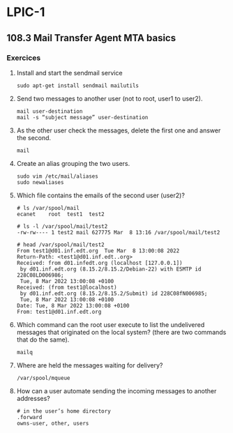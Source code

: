# LPIC-1


## 108.3 Mail Transfer Agent MTA basics

### Exercices

1. Install and start the sendmail service
   ```
   sudo apt-get install sendmail mailutils

   ```

2. Send two messages to another user (not to root, user1 to user2).
   ```
   mail user-destination
   mail -s “subject message” user-destination 

   ```

3. As the other user check the messages, delete the first one and answer the second.
   ```
   mail
   ```

4. Create an alias grouping the two users.
   ```
   sudo vim /etc/mail/aliases
   sudo newaliases
   ```

5. Which file contains the emails of the second user (user2)?
   ```
   # ls /var/spool/mail
   ecanet    root  test1  test2

   # ls -l /var/spool/mail/test2
   -rw-rw---- 1 test2 mail 627775 Mar  8 13:16 /var/spool/mail/test2

   # head /var/spool/mail/test2
   From test1@d01.inf.edt.org  Tue Mar  8 13:00:08 2022
   Return-Path: <test1@d01.inf.edt..org>
   Received: from d01.infedt.org (localhost [127.0.0.1])
    by d01.inf.edt.org (8.15.2/8.15.2/Debian-22) with ESMTP id 228C08LD006986;
    Tue, 8 Mar 2022 13:00:08 +0100
   Received: (from test1@localhost)
    by d01.inf.edt.org (8.15.2/8.15.2/Submit) id 228C08fN006985;
    Tue, 8 Mar 2022 13:00:08 +0100
   Date: Tue, 8 Mar 2022 13:00:08 +0100
   From: test1@d01.inf.edt.org
   ```

6. Which command can the root user execute to list the undelivered messages that originated on the local system? (there are two commands that do the same).
   ```
   mailq
   ```

7. Where are held the messages waiting for delivery?
   ```
   /var/spool/mqueue
   ```

8. How can a user automate sending the incoming messages to another addresses?
   ```
   # in the user’s home directory
   .forward 
   owns-user, other, users
   ```



